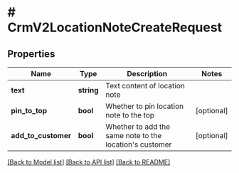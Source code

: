 # # CrmV2LocationNoteCreateRequest

## Properties

Name | Type | Description | Notes
------------ | ------------- | ------------- | -------------
**text** | **string** | Text content of location note |
**pin_to_top** | **bool** | Whether to pin location note to the top | [optional]
**add_to_customer** | **bool** | Whether to add the same note to the location&#39;s customer | [optional]

[[Back to Model list]](../../README.md#models) [[Back to API list]](../../README.md#endpoints) [[Back to README]](../../README.md)
